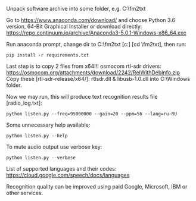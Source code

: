 Unpack software archive into some folder, e.g. C:\fm2txt

Go to https://www.anaconda.com/download/ and choose Python 3.6 version, 64-Bit Graphical Installer
or download directly: https://repo.continuum.io/archive/Anaconda3-5.0.1-Windows-x86_64.exe

Run anaconda prompt, change dir to C:\fm2txt [c:] [cd \fm2txt], then run:
```
pip install -r requirements.txt
```

Last step is to copy 2 files from x64!!! osmocom rtl-sdr drivers: https://osmocom.org/attachments/download/2242/RelWithDebInfo.zip
Copy these [rtl-sdr-release/x64/]: rtlsdr.dll & libusb-1.0.dll into C:\Windows folder.

Now we may run, this will produce text recognition results file [radio_log.txt]:
```
python listen.py --freq=95000000 --gain=20 --ppm=56 --lang=ru-RU
```

Some unnecessary help available:
```
python listen.py --help
```

To mute audio output use verbose key:
```
python listen.py --verbose
```

List of supported languages and their codes: https://cloud.google.com/speech/docs/languages

Recognition quality can be improved using paid Google, Microsoft, IBM or other services.
